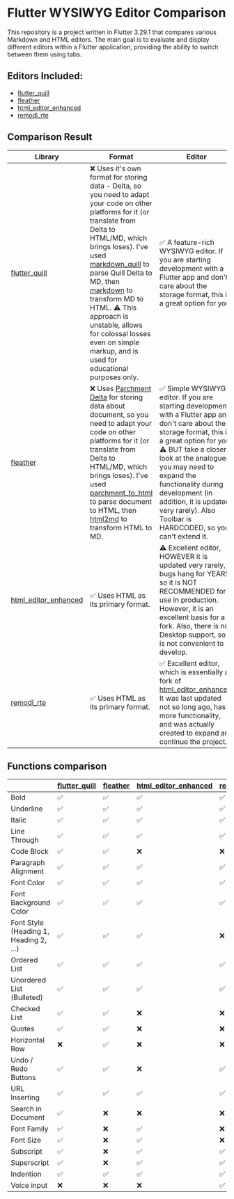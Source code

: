 # Flutter WYSIWYG Editor Comparison

This repository is a project written in Flutter 3.29.1 that compares various Markdown and HTML editors. The main goal is to evaluate and display different editors within a Flutter application, providing the ability to switch between them using tabs.

## Editors Included:
- [flutter_quill](https://pub.dev/packages/flutter_quill)
- [fleather](https://pub.dev/packages/fleather)
- [html_editor_enhanced](https://pub.dev/packages/html_editor_enhanced)
- [remodl_rte](https://pub.dev/packages/remodl_rte)

## Comparison Result

| Library                                                               | Format                                                                                                                                                                                                                                                                                                                                                                                                                                                                      | Editor                                                                                                                                                                                                                                                                                                                                                    |
|-----------------------------------------------------------------------|-----------------------------------------------------------------------------------------------------------------------------------------------------------------------------------------------------------------------------------------------------------------------------------------------------------------------------------------------------------------------------------------------------------------------------------------------------------------------------|-----------------------------------------------------------------------------------------------------------------------------------------------------------------------------------------------------------------------------------------------------------------------------------------------------------------------------------------------------------|
| [flutter_quill](https://pub.dev/packages/flutter_quill)               | ❌️ Uses it's own format for storing data - Delta, so you need to adapt your code on other platforms for it (or translate from Delta to HTML/MD, which brings loses). I've used [markdown_quill](https://pub.dev/packages/markdown_quill) to parse Quill Delta to MD, then [markdown](https://pub.dev/packages/markdown) to transform MD to HTML. ⚠️ This approach is unstable, allows for colossal losses even on simple markup, and is used for educational purposes only. | ✅️ A feature-rich WYSIWYG editor. If you are starting development with a Flutter app and don't care about the storage format, this is a great option for you.                                                                                                                                                                                             |
| [fleather](https://pub.dev/packages/fleather)                         | ❌ Uses [Parchment Delta](https://pub.dev/packages/parchment_delta) for storing data about document, so you need to adapt your code on other platforms for it (or translate from Delta to HTML/MD, which brings loses). I've used [parchment_to_html](https://pub.dev/packages/parchment_to_html) to parse document to HTML, then [html2md](https://pub.dev/packages/html2md) to transform HTML to MD.                                                                       | ✅ Simple WYSIWYG editor. If you are starting development with a Flutter app and don't care about the storage format, this is a great option for you. ⚠️ BUT take a closer look at the analogues, you may need to expand the functionality during development (in addition, it is updated very rarely). Also Toolbar is HARDCODED, so you can't extend it. |
| [html_editor_enhanced](https://pub.dev/packages/html_editor_enhanced) | ✅️ Uses HTML as its primary format.                                                                                                                                                                                                                                                                                                                                                                                                                                         | ⚠️ Excellent editor, HOWEVER it is updated very rarely, bugs hang for YEARS, so it is NOT RECOMMENDED for use in production. However, it is an excellent basis for a fork. Also, there is no Desktop support, so it is not convenient to develop.                                                                                                         |
| [remodl_rte](https://pub.dev/packages/remodl_rte)                     | ✅️ Uses HTML as its primary format.                                                                                                                                                                                                                                                                                                                                                                                                                                         | ✅ Excellent editor, which is essentially a fork of [html_editor_enhanced](https://pub.dev/packages/html_editor_enhanced). It was last updated not so long ago, has more functionality, and was actually created to expand and continue the project.                                                                                                       |

## Functions comparison

|                                        | [flutter_quill](https://pub.dev/packages/flutter_quill) | [fleather](https://pub.dev/packages/fleather) | [html_editor_enhanced](https://pub.dev/packages/html_editor_enhanced) | [remodl_rte](https://pub.dev/packages/remodl_rte) |
|----------------------------------------|---------------------------------------------------------|-----------------------------------------------|-----------------------------------------------------------------------|---------------------------------------------------|
| Bold                                   | ✅️                                                      | ✅️                                            | ✅️                                                                    | ✅️                                                |
| Underline                              | ✅️                                                      | ✅️                                            | ✅️                                                                    | ✅️                                                |
| Italic                                 | ✅️                                                      | ✅️                                            | ✅️                                                                    | ✅️                                                |
| Line Through                           | ✅️                                                      | ✅️                                            | ✅️                                                                    | ✅️                                                |
| Code Block                             | ✅️                                                      | ✅️                                            | ❌                                                                     | ❌                                                 |
| Paragraph Alignment                    | ✅️                                                      | ✅️                                            | ✅️                                                                    | ✅️                                                |
| Font Color                             | ✅️                                                      | ✅️                                            | ✅️                                                                    | ✅️                                                |
| Font Background Color                  | ✅️                                                      | ✅️                                            | ✅️                                                                    | ✅️                                                |
| Font Style (Heading 1, Heading 2, ...) | ✅️                                                      | ✅️                                            | ✅️                                                                    | ❌                                                 |
| Ordered List                           | ✅️                                                      | ✅️                                            | ✅️                                                                    | ✅️                                                |
| Unordered List (Bulleted)              | ✅️                                                      | ✅️                                            | ✅️                                                                    | ✅️                                                |
| Checked List                           | ✅️                                                      | ✅️                                            | ❌                                                                     | ❌                                                 |
| Quotes                                 | ✅️                                                      | ✅️                                            | ❌                                                                     | ❌                                                 |
| Horizontal Row                         | ❌                                                       | ✅️                                            | ❌                                                                     | ❌                                                 |
| Undo / Redo Buttons                    | ✅️                                                      | ✅️                                            | ❌                                                                     | ✅️                                                |
| URL Inserting                          | ✅️                                                      | ✅️                                            | ✅️                                                                    | ✅️                                                |
| Search in Document                     | ✅️                                                      | ❌                                             | ❌                                                                     | ❌                                                 |
| Font Family                            | ✅️                                                      | ❌                                             | ✅️                                                                    | ❌                                                 |
| Font Size                              | ✅️                                                      | ❌                                             | ✅️                                                                    | ❌                                                 |
| Subscript                              | ✅️                                                      | ❌                                             | ✅️                                                                    | ✅️                                                |
| Superscript                            | ✅️                                                      | ❌                                             | ✅️                                                                    | ✅️                                                |
| Indention                              | ✅️                                                      | ✅️                                            | ✅️                                                                    | ✅️                                                |
| Voice input                            | ❌                                                       | ❌                                             | ❌                                                                     | ✅️                                                |
